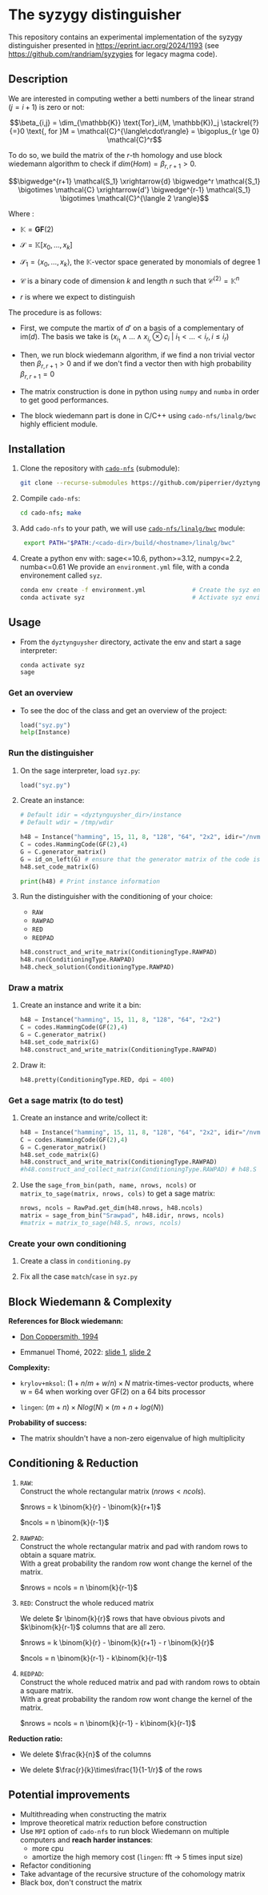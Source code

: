 # The syzygy distinguisher

This repository contains an experimental implementation of the syzygy distinguisher presented in <https://eprint.iacr.org/2024/1193> (see <https://github.com/randriam/syzygies> for legacy magma code).

## Description

We are interested in computing wether a betti numbers of the linear strand ($j=i+1$) is zero or not:

```math
\beta_{i,j} = \dim_{\mathbb{K}} \text{Tor}_i(M, \mathbb{K})_j \stackrel{?}{=}0 \text{, for }M = \mathcal{C}^{\langle\cdot\rangle} = \bigoplus_{r \ge 0} \mathcal{C}^r
```

To do so, we build the matrix of the $r$-th homology and use block wiedemann algorithm to check if $dim(Hom) = \beta_{r,r+1} >0$.

```math
\bigwedge^{r+1} \mathcal{S_1} \xrightarrow{d} \bigwedge^r \mathcal{S_1} \bigotimes \mathcal{C} \xrightarrow{d'} \bigwedge^{r-1} \mathcal{S_1} \bigotimes \mathcal{C}^{\langle 2 \rangle}
```

Where :

- $\mathbb K= \mathbf{GF}(2)$

- $\mathcal{S}=\mathbb K[x_0, \ldots ,x_k]$

- $\mathcal{S_1}=\langle x_0, \ldots ,x_k \rangle$, the $\mathbb K$-vector space generated by monomials of degree 1

- $\mathcal{C}$ is a binary code of dimension $k$ and length $n$ such that $\mathcal{C}^{\langle 2 \rangle} = \mathbb K^n$

- $r$ is where we expect to distinguish

The procedure is as follows:

- First, we compute the martix of $d'$ on a basis of a complementary of $\mathrm{im}(d)$. The basis we take is $\left( x_{i_1}\wedge \dots \wedge x_{i_r} \otimes c_i\ |\ i_1<\dots <i_r, i \leq i_r \right)$  

- Then, we run block wiedemann algorithm, if we find a non trivial vector then $\beta_{r,r+1} > 0$ and if we don't find a vector then with high probability $\beta_{r,r+1} = 0$

- The matrix construction is done in python using `numpy` and `numba` in order to get good performances.  

- The block wiedemann part is done in  C/C++ using `cado-nfs/linalg/bwc` highly efficient  module.

## Installation

1. Clone the repository with [`cado-nfs`](https://gitlab.inria.fr/cado-nfs/cado-nfs) (submodule):

    ```bash
    git clone --recurse-submodules https://github.com/piperrier/dyztynguysher.git
    ```

2. Compile `cado-nfs`:

   ```bash
   cd cado-nfs; make
   ```

3. Add `cado-nfs` to your path, we will use [`cado-nfs/linalg/bwc`](https://gitlab.inria.fr/cado-nfs/cado-nfs/-/tree/master/linalg/bwc) module:

   ```bash
    export PATH="$PATH:/<cado-dir>/build/<hostname>/linalg/bwc"
   ```

4. Create a python env with: sage<=10.6, python>=3.12, numpy<=2.2, numba<=0.61
   We provide an `environment.yml` file, with a conda environement called `syz`.

    ```bash
    conda env create -f environment.yml             # Create the syz environment from file
    conda activate syz                              # Activate syz environment
    ```

## Usage

- From the `dyztynguysher` directory, activate the env and start a sage interpreter:

    ```bash
    conda activate syz
    sage
    ```

### Get an overview

- To see the doc of the class and get an overview of the project:

    ```python
    load("syz.py")
    help(Instance)
    ```

### Run the distinguisher

1. On the sage interpreter, load `syz.py`:

    ```python
    load("syz.py")
    ```

2. Create an instance:

    ```python
    # Default idir = <dyztynguysher_dir>/instance  
    # Default wdir = /tmp/wdir

    h48 = Instance("hamming", 15, 11, 8, "128", "64", "2x2", idir="/nvme/user/instance", wdir="/nvme/user/wdir")
    C = codes.HammingCode(GF(2),4)
    G = C.generator_matrix()
    G = id_on_left(G) # ensure that the generator matrix of the code is identity on the left
    h48.set_code_matrix(G)

    print(h48) # Print instance information
    ```

3. Run the distinguisher with the conditioning of your choice:
   - `RAW`
   - `RAWPAD`
   - `RED`
   - `REDPAD`

    ```python
    h48.construct_and_write_matrix(ConditioningType.RAWPAD)
    h48.run(ConditioningType.RAWPAD)
    h48.check_solution(ConditioningType.RAWPAD)
    ```

### Draw a matrix

1. Create an instance and write it a bin:

    ```python
    h48 = Instance("hamming", 15, 11, 8, "128", "64", "2x2")
    C = codes.HammingCode(GF(2),4)
    G = C.generator_matrix()
    h48.set_code_matrix(G)
    h48.construct_and_write_matrix(ConditioningType.RAWPAD)
    ```

2. Draw it:

    ```python
    h48.pretty(ConditioningType.RED, dpi = 400)
    ```

### Get a sage matrix (to do test)

1. Create an instance and write/collect it:

    ```python
    h48 = Instance("hamming", 15, 11, 8, "128", "64", "2x2", idir="/nvme/user/instance", wdir="/nvme/user/wdir")
    C = codes.HammingCode(GF(2),4)
    G = C.generator_matrix()
    h48.set_code_matrix(G)
    h48.construct_and_write_matrix(ConditioningType.RAWPAD)
    #h48.construct_and_collect_matrix(ConditioningType.RAWPAD) # h48.S is a ndarray of uint32-ndarray
    ```

2. Use the `sage_from_bin(path, name, nrows, ncols)` or `matrix_to_sage(matrix, nrows, cols)` to get a sage matrix:

    ```python
    nrows, ncols = RawPad.get_dim(h48.nrows, h48.ncols)
    matrix = sage_from_bin("Srawpad", h48.idir, nrows, ncols)
    #matrix = matrix_to_sage(h48.S, nrows, ncols)
    ```

### Create your own conditioning

1. Create a class in `conditioning.py`

2. Fix all the case `match`/`case` in `syz.py`

## Block Wiedemann & Complexity

**References for Block wiedemann:**

- [Don Coppersmith, 1994](https://www.ams.org/journals/mcom/1994-62-205/S0025-5718-1994-1192970-7/S0025-5718-1994-1192970-7.pdf)

- Emmanuel Thomé, 2022: [slide 1](https://homepages.loria.fr/EThome/teaching/2022-cse-291-14/slides/cse-291-14-lecture-14.pdf), [slide 2](https://members.loria.fr/EThome/teaching/2022-cse-291-14/slides/cse-291-14-lecture-15.pdf)  

**Complexity:**

- `krylov+mksol`: $(1 + n/m + w/n) \times N$ matrix-times-vector products, where w = 64 when working over GF(2) on a 64 bits processor

- `lingen`: $(m+n) \times Nlog(N) \times (m + n + log(N))$

**Probability of success:**

- The matrix shouldn't have a non-zero eigenvalue of high multiplicity

## Conditioning & Reduction

1. `RAW`:  
    Construct the whole rectangular matrix ($nrows<ncols$).  

    $nrows = k \binom{k}{r} - \binom{k}{r+1}$  
    
    $ncols = n \binom{k}{r-1}$

2. `RAWPAD`:  
    Construct the whole rectangular matrix and pad with random rows to obtain a square matrix.  
    With a great probability the random row wont change the kernel of the matrix.

    $nrows = ncols = n \binom{k}{r-1}$  

3. `RED`:
    Construct the whole reduced matrix  

    We delete $r \binom{k}{r}$ rows that have obvious pivots and $k\binom{k}{r-1}$ columns that are all zero.  

    $nrows = k \binom{k}{r} - \binom{k}{r+1} - r \binom{k}{r}$  

    $ncols = n \binom{k}{r-1} - k\binom{k}{r-1}$

4. `REDPAD`:  
    Construct the whole reduced matrix and pad with random rows to obtain a square matrix.  
    With a great probability the random row wont change the kernel of the matrix.

    $nrows = ncols = n \binom{k}{r-1} - k\binom{k}{r-1}$

**Reduction ratio:**

- We delete $\frac{k}{n}$ of the columns
  
- We delete $\frac{r}{k}\times\frac{1}{1-1/r}$ of the rows

## Potential improvements

- Multithreading when constructing the matrix
- Improve theoretical matrix reduction before construction
- Use `MPI` option of `cado-nfs` to run block Wiedemann on multiple computers and **reach harder instances**:
  - more cpu
  - amortize the high memory cost (`lingen`: fft &rarr; 5 times input size)
- Refactor conditioning
- Take advantage of the recursive structure of the cohomology matrix
- Black box, don't construct the matrix
